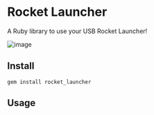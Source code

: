 # Rocket Launcher

A Ruby library to use your USB Rocket Launcher!

![image](http://i.imgur.com/JkxCg.jpg)

## Install

    gem install rocket_launcher
    
## Usage